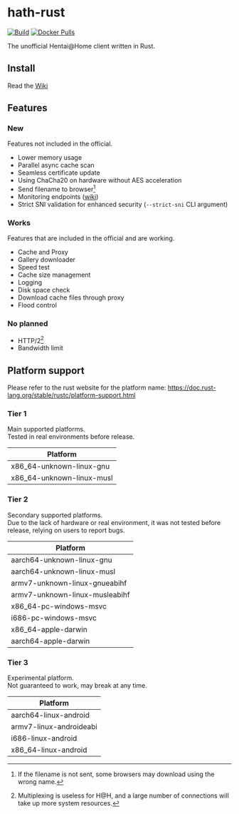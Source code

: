 # hath-rust
[![Build](../../actions/workflows/build.yml/badge.svg)](../../actions/workflows/build.yml) [![Docker Pulls](https://img.shields.io/docker/pulls/james58899/hath-rust)](https://hub.docker.com/r/james58899/hath-rust)

The unofficial Hentai@Home client written in Rust.

## Install
Read the [Wiki](https://github.com/james58899/hath-rust/wiki/Install)

## Features
### New
Features not included in the official.
* Lower memory usage
* Parallel async cache scan
* Seamless certificate update
* Using ChaCha20 on hardware without AES acceleration
* Send filename to browser[^filename]
* Monitoring endpoints ([wiki](https://github.com/james58899/hath-rust/wiki/Monitoring))
* Strict SNI validation for enhanced security (`--strict-sni` CLI argument)

### Works
Features that are included in the official and are working.
* Cache and Proxy
* Gallery downloader
* Speed test
* Cache size management
* Logging
* Disk space check
* Download cache files through proxy
* Flood control

### No planned
* HTTP/2[^h2]
* Bandwidth limit

## Platform support
Please refer to the rust website for the platform name: https://doc.rust-lang.org/stable/rustc/platform-support.html

### Tier 1
Main supported platforms.  
Tested in real environments before release.

|          Platform         |
| ------------------------- |
| x86_64-unknown-linux-gnu  |
| x86_64-unknown-linux-musl |

### Tier 2
Secondary supported platforms.  
Due to the lack of hardware or real environment, it was not tested before release, relying on users to report bugs.

|            Platform            |
| ------------------------------ |
| aarch64-unknown-linux-gnu      |
| aarch64-unknown-linux-musl     |
| armv7-unknown-linux-gnueabihf  |
| armv7-unknown-linux-musleabihf |
| x86_64-pc-windows-msvc         |
| i686-pc-windows-msvc           |
| x86_64-apple-darwin            |
| aarch64-apple-darwin           |

### Tier 3
Experimental platform.  
Not guaranteed to work, may break at any time.

|         Platform        |
| ----------------------- |
| aarch64-linux-android   |
| armv7-linux-androideabi |
| i686-linux-android      |
| x86_64-linux-android    |


[^h2]: Multiplexing is useless for H@H, and a large number of connections will take up more system resources.
[^filename]: If the filename is not sent, some browsers may download using the wrong name.